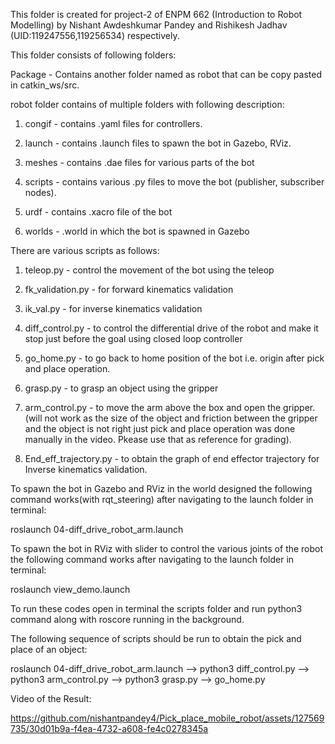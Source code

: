 This folder is created for project-2 of ENPM 662 (Introduction to Robot Modelling) by Nishant Awdeshkumar Pandey and Rishikesh Jadhav (UID:119247556,119256534) respectively.

This folder consists of following folders:

Package - Contains another folder named as robot that can be copy pasted in catkin_ws/src. 

robot folder contains of multiple folders with following description:

1. congif - contains .yaml files for controllers.

2. launch - contains .launch files to spawn the bot in Gazebo, RViz.

3. meshes - contains .dae files for various parts of the bot

4. scripts - contains various .py files to move the bot (publisher, subscriber nodes).

5. urdf - contains .xacro file of the bot

6. worlds - .world in which the bot is spawned in Gazebo

There are various scripts as follows:

1. teleop.py - control the movement of the bot using the teleop

2. fk_validation.py - for forward kinematics validation

3. ik_val.py - for inverse kinematics validation

4. diff_control.py - to control the differential drive of the robot and make it stop just before the goal using closed loop controller

5. go_home.py - to go back to home position of the bot i.e. origin after pick and place operation.

6. grasp.py - to grasp an object using the gripper

7. arm_control.py - to move the arm above the box and open the gripper. (will not work as the size of the object and friction between the gripper and the object is not right just pick and place operation was done manually in the video. Pkease use that as reference for grading).

8. End_eff_trajectory.py - to obtain the graph of end effector trajectory for Inverse kinematics validation.

To spawn the bot in Gazebo and RViz in the world designed the following command works(with rqt_steering) after navigating to the launch folder in terminal:

roslaunch 04-diff_drive_robot_arm.launch

To spawn the bot in RViz with slider to control the various joints of the robot the following command works after navigating to the launch folder in terminal:

roslaunch view_demo.launch
 
To run these codes open in terminal the scripts folder and run python3 <name of the script to run> command along with roscore running in the background.

The following sequence of scripts should be run to obtain the pick and place of an object:

roslaunch 04-diff_drive_robot_arm.launch --> python3 diff_control.py --> python3 arm_control.py --> python3 grasp.py --> go_home.py
 
Video of the Result:


https://github.com/nishantpandey4/Pick_place_mobile_robot/assets/127569735/30d01b9a-f4ea-4732-a608-fe4c0278345a



